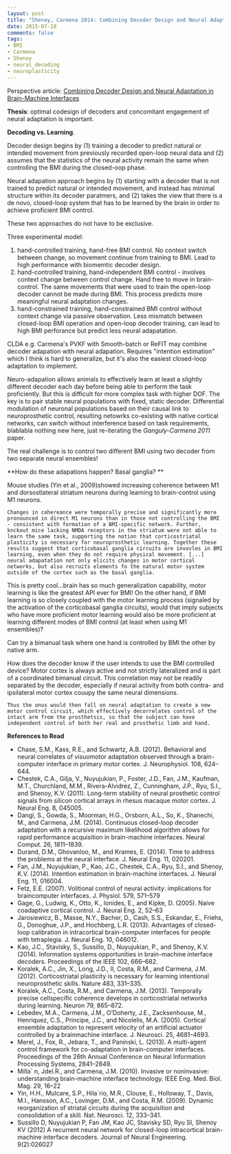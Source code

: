 ```yaml
---
layout: post
title: "Shenoy, Carmena 2014: Combining Decoder Design and Neural Adaptation in Brain-Machine Interfaces"
date: 2015-07-28
comments: false
tags:
- BMI
- Carmena
- Shenoy
- neural_decoding
- neuroplasticity
---
```


Perspective article: [Combining Decoder Design and Neural Adaptation in Brain-Machine Interfaces](http://www.cell.com/neuron/abstract/S0896-6273(14)00739-9)

**Thesis**: optimal codesign of decoders and concomitant engagement of neural adaptation is important.

**Decoding vs. Learning**. 

Decoder design begins by (1) training a decoder to predict natural or intended movement from previously recorded open-loop neural data and (2) assumes that the statistics of the neural activity remain the same when controlling the BMI during the closed-oop phase.

Neural adapation approach begins by (1) starting with a decoder that is not trained to predict natural or intended movement, and instead has minimal structure within its decoder paratmers, and (2) takes the view that there is a de novo, closed-loop system that has to be learned by the brain in order to achieve proficient BMI control.

These two approaches do not have to be exclusive.

Three experimental model:

1. hand-controlled training, hand-free BMI control. No context switch between change, so movement continue from training to BMI. Lead to high performance with biomemtic decoder design.
2. hand-controlled training, hand-independent BMI control - involves context change between control change. Hand free to move in brain-control. The same movements that were used to train the open-loop decoder cannot be made during BMI. This process predicts more meaningful neural adaptation changes.
3. hand-constrained training, hand-constrained BMI control without context change via passive observation. Less mismatch between closed-loop BMI operation and open-loop decoder training, can lead to high BMI perforance but predict less neural adapatation.

CLDA e.g. Carmena's PVKF with Smooth-batch or ReFIT may combine decoder adapation with neural adapation. Requires "intention estimation" which I think is hard to generalize, but it's also the easiest closed-loop adaptation to implement.

Neuro-adapation allows animals to effectively learn at least a slightly different decoder each day before being able to perform the task proficiently. But this is difficult for more complex task with higher DOF. The key is to pair stable neural populations with fixed, static decoder. Differential modulation of neuronal populations based on their causal link to neuroprosthetic control, resulting netowrks co-existing with native cortical networks, can switch without interference based on task requirements, blablabla nothing new here, just re-iterating the *Ganguly-Carmena 2011* paper.

The real challenge is to control two different BMI using two decoder from two separate neural ensembles!

**How do these adapations happen? Basal ganglia? **

Mouse studies (Yin et al., 2009)showed increasing coherence between M1 and dorsostlateral striatum neurons during learning to brain-control using M1 neurons. 
    
    Changes in cohereance were temporally precise and significantly more pronounced in direct M1 neurons than in those not controlling the BMI - consistent with formation of a BMI-specific network. Further, knckout mice lacking NMDA receptors in the striatum were not able to learn the same task, supporting the notion that corticostriatal plasticity is necessary for neuroprosthetic learning. Together these results suggest that corticobasal ganglia circuits are invovles in BMI learning, even when they do not require physical movement. [...] neural adapatation not only elicits changes in motor cortical networks, but also recruits elements fo the natural motor system outside of the cortex such as the basal ganglia. 

This is pretty cool...brain has so much generalization capability, motor learning is like the greatest API ever for BMI! On the other hand, if BMI learning is so closely coupled with the motor learning process (signaled by the activation of the corticobasal ganglia circuits), would that imply subjects who have more proficient motor learning would also be more proficient at learning different modes of BMI control (at least when using M1 ensembles)?

Can try a bimanual task where one hand is controlled by BMI the other by native arm.

How does the decoder know if the user intends to use the BMI controlled device? Motor cortex is always active and not strictly lateralized and is part of a coordinated bimanual circuit. This correlation may not be readily separated by the decoder, especially if neural activity from both contra- and ipsilateral motor cortex couupy the same neural dimensions.
    
    Thus the onus would then fall on neural adaptation to create a new motor control circuit, which effectively decorrelates control of the intact arm from the prosthetsis, so that the subject can have independent control of both her real and prosthetic limb and hand.

**References to Read**

* Chase, S.M., Kass, R.E., and Schwartz, A.B. (2012). Behavioral and neural correlates of visuomotor adaptation observed through a brain-computer interface in primary motor cortex. J. Neurophysiol. 108, 624–644.
* Chestek, C.A., Gilja, V., Nuyujukian, P., Foster, J.D., Fan, J.M., Kaufman, M.T., Churchland, M.M., Rivera-Alvidrez, Z., Cunningham, J.P., Ryu, S.I., and Shenoy, K.V. (2011). Long-term stability of neural prosthetic control signals from silicon cortical arrays in rhesus macaque motor cortex. J. Neural Eng. 8, 045005.
* Dangi, S., Gowda, S., Moorman, H.G., Orsborn, A.L., So, K., Shanechi, M., and Carmena, J.M. (2014). Continuous closed-loop decoder adaptation with a recursive maximum likelihood algorithm allows for rapid performance acquisition in brain-machine interfaces. Neural Comput. 26, 1811–1839.
* Durand, D.M., Ghovanloo, M., and Krames, E. (2014). Time to address the problems at the neural interface. J. Neural Eng. 11, 020201.
* Fan, J.M., Nuyujukian, P., Kao, J.C., Chestek, C.A., Ryu, S.I., and Shenoy, K.V. (2014). Intention estimation in brain-machine interfaces. J. Neural Eng. 11, 016004.
* Fetz, E.E. (2007). Volitional control of neural activity: implications for braincomputer interfaces. J. Physiol. 579, 571–579
* Gage, G., Ludwig, K., Otto, K., Ionides, E., and Kipke, D. (2005). Naive coadaptive
cortical control. J. Neural Eng. 2, 52–63
* Jarosiewicz, B., Masse, N.Y., Bacher, D., Cash, S.S., Eskandar, E., Friehs, G., Donoghue, J.P., and Hochberg, L.R. (2013). Advantages of closed-loop calibration in intracortical brain-computer interfaces for people with tetraplegia. J. Neural Eng. 10, 046012.
* Kao, J.C., Stavisky, S., Sussillo, D., Nuyujukian, P., and Shenoy, K.V. (2014). Information systems opportunities in brain-machine interface decoders. Proceedings of the IEEE 102, 666–682.
* Koralek, A.C., Jin, X., Long, J.D., II, Costa, R.M., and Carmena, J.M. (2012). Corticostriatal plasticity is necessary for learning intentional neuroprosthetic skills. Nature 483, 331–335.
* Koralek, A.C., Costa, R.M., and Carmena, J.M. (2013). Temporally precise cellspecific coherence develops in corticostriatal networks during learning. Neuron 79, 865–872.
* Lebedev, M.A., Carmena, J.M., O’Doherty, J.E., Zacksenhouse, M., Henriquez, C.S., Principe, J.C., and Nicolelis, M.A. (2005). Cortical ensemble adaptation to represent velocity of an artificial actuator controlled by a brainmachine interface. J. Neurosci. 25, 4681–4693.
* Merel, J., Fox, R., Jebara, T., and Paninski, L. (2013). A multi-agent control framework for co-adaptation in brain-computer interfaces. Proceedings of the 26th Annual Conference on Neural Information Processing Systems, 2841–2849.
* Milla´ n, Jdel.R., and Carmena, J.M. (2010). Invasive or noninvasive: understanding brain-machine interface technology. IEEE Eng. Med. Biol. Mag. 29, 16–22
* Yin, H.H., Mulcare, S.P., Hila´rio, M.R., Clouse, E., Holloway, T., Davis, M.I., Hansson, A.C., Lovinger, D.M., and Costa, R.M. (2009). Dynamic reorganization of striatal circuits during the acquisition and consolidation of a skill. Nat. Neurosci. 12, 333–341.
* Sussillo D, Nuyujukian P, Fan JM, Kao JC, Stavisky SD, Ryu SI, Shenoy KV (2012) A recurrent neural network for closed-loop intracortical brain-machine interface decoders. Journal of Neural Engineering. 9(2):026027
